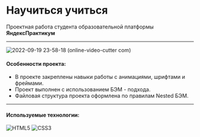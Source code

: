 # Научиться учиться

Проектная работа студента образовательной платформы **ЯндексПрактикум**
___


![2022-09-19 23-58-18 (online-video-cutter com)](https://user-images.githubusercontent.com/62445985/191136697-73916960-46bb-4ebb-b958-81b48f85b412.gif)


#### Особенности проекта:

* В проекте закреплены навыки работы с анимациями, шрифтами и фреймами.
* Проект выполнен с использованием БЭМ - подхода.
* Файловая структура проекта оформлена по правилам Nested БЭМ.
___

#### Используемые технологии:

![HTML5](https://img.shields.io/badge/html5-%23E34F26.svg?style=for-the-badge&logo=html5&logoColor=white)
![CSS3](https://img.shields.io/badge/css3-%231572B6.svg?style=for-the-badge&logo=css3&logoColor=white)
